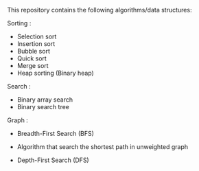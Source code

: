 This repository contains the following algorithms/data structures:

Sorting :
* Selection sort
* Insertion sort
* Bubble sort
* Quick sort
* Merge sort
* Heap sorting (Binary heap)

Search :
* Binary array search
* Binary search tree

Graph :
* Breadth-First Search (BFS)
 - Algorithm that search the shortest path in unweighted graph
* Depth-First Search (DFS)